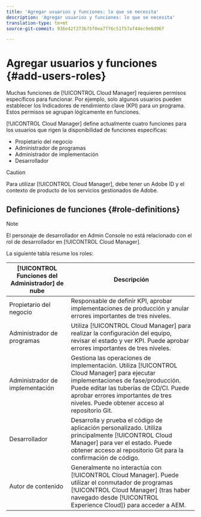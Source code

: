```yaml
---
title: 'Agregar usuarios y funciones: lo que se necesita'
description: 'Agregar usuarios y funciones: lo que se necesita'
translation-type: tm+mt
source-git-commit: 936e42f273b75f0ea7776c51f57af44ec9e6d96f

---
```



# Agregar usuarios y funciones {#add-users-roles}


Muchas funciones de [!UICONTROL Cloud Manager] requieren permisos específicos para funcionar. Por ejemplo, solo algunos usuarios pueden establecer los Indicadores de rendimiento clave (KPI) para un programa. Estos permisos se agrupan lógicamente en funciones.

[!UICONTROL Cloud Manager] define actualmente cuatro funciones para los usuarios que rigen la disponibilidad de funciones específicas:

* Propietario del negocio
* Administrador de programas
* Administrador de implementación
* Desarrollador

>[!CAUTION]
>
>Para utilizar [!UICONTROL Cloud Manager], debe tener un Adobe ID y el contexto de producto de los servicios gestionados de Adobe.

## Definiciones de funciones {#role-definitions}

>[!NOTE]
>
>El personaje de desarrollador en Admin Console no está relacionado con el rol de desarrollador en [!UICONTROL Cloud Manager].

La siguiente tabla resume los roles:

| [!UICONTROL Funciones del Administrador] de nube | Descripción |
|--- |--- |
| Propietario del negocio | Responsable de definir KPI, aprobar implementaciones de producción y anular errores importantes de tres niveles. |
| Administrador de programas | Utiliza [!UICONTROL Cloud Manager] para realizar la configuración del equipo, revisar el estado y ver KPI. Puede aprobar errores importantes de tres niveles. |
| Administrador de implementación | Gestiona las operaciones de implementación. Utiliza [!UICONTROL Cloud Manager] para ejecutar implementaciones de fase/producción. Puede editar las tuberías de CD/CI. Puede aprobar errores importantes de tres niveles. Puede obtener acceso al repositorio Git. |
| Desarrollador | Desarrolla y prueba el código de aplicación personalizado. Utiliza principalmente [!UICONTROL Cloud Manager] para ver el estado. Puede obtener acceso al repositorio Git para la confirmación de código. |
| Autor de contenido | Generalmente no interactúa con [!UICONTROL Cloud Manager]. Puede utilizar el conmutador de programas [!UICONTROL Cloud Manager] (tras haber navegado desde [!UICONTROL Experience Cloud]) para acceder a AEM. |